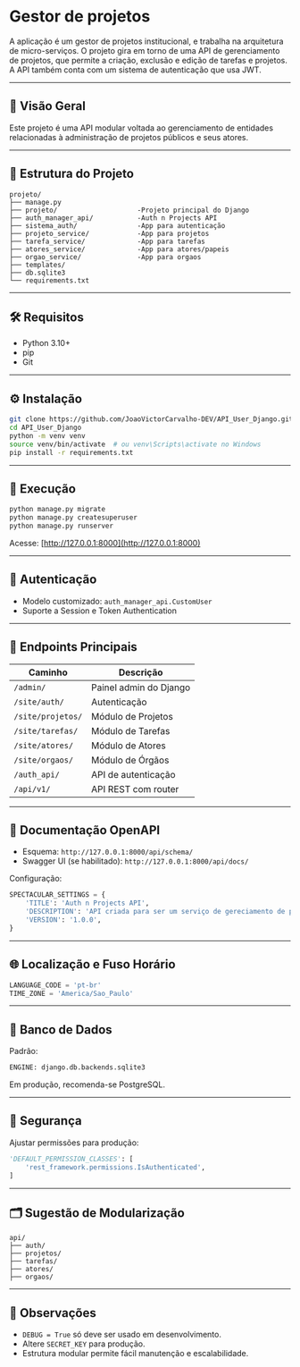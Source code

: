 # Gestor de projetos

A aplicação é um gestor de projetos institucional, e trabalha na arquitetura de micro-serviços.
O projeto gira em torno de uma API de gerenciamento de projetos, que permite a criação, exclusão e edição de tarefas e projetos.
A API também  conta com um sistema de autenticação que usa JWT.


---

## 📌 Visão Geral

Este projeto é uma API modular voltada ao gerenciamento de entidades relacionadas à administração de projetos públicos e seus atores.

---

## 🧩 Estrutura do Projeto

```
projeto/
├── manage.py
├── projeto/                    -Projeto principal do Django
├── auth_manager_api/           -Auth n Projects API
├── sistema_auth/               -App para autenticação
├── projeto_service/            -App para projetos
├── tarefa_service/             -App para tarefas       
├── atores_service/             -App para atores/papeis
├── orgao_service/              -App para orgaos
├── templates/                  
├── db.sqlite3
└── requirements.txt
```

---

## 🛠️ Requisitos

- Python 3.10+
- pip
- Git

---

## ⚙️ Instalação

```bash
git clone https://github.com/JoaoVictorCarvalho-DEV/API_User_Django.git
cd API_User_Django
python -m venv venv
source venv/bin/activate  # ou venv\Scripts\activate no Windows
pip install -r requirements.txt
```

---

## 🚀 Execução

```bash
python manage.py migrate
python manage.py createsuperuser
python manage.py runserver
```

Acesse: [http://127.0.0.1:8000](http://127.0.0.1:8000)

---

## 🔐 Autenticação

- Modelo customizado: `auth_manager_api.CustomUser`
- Suporte a Session e Token Authentication

---

## 🔁 Endpoints Principais

| Caminho                       | Descrição                        |
|------------------------------|----------------------------------|
| `/admin/`                    | Painel admin do Django           |
| `/site/auth/`                | Autenticação                     |
| `/site/projetos/`            | Módulo de Projetos               |
| `/site/tarefas/`             | Módulo de Tarefas                |
| `/site/atores/`              | Módulo de Atores                 |
| `/site/orgaos/`              | Módulo de Órgãos                 |
| `/auth_api/`                 | API de autenticação              |
| `/api/v1/`                   | API REST com router              |

---

## 📄 Documentação OpenAPI

- Esquema: `http://127.0.0.1:8000/api/schema/`
- Swagger UI (se habilitado): `http://127.0.0.1:8000/api/docs/`

Configuração:
```python
SPECTACULAR_SETTINGS = {
    'TITLE': 'Auth n Projects API',
    'DESCRIPTION': 'API criada para ser um serviço de gereciamento de projetos.',
    'VERSION': '1.0.0',
}
```

---

## 🌐 Localização e Fuso Horário

```python
LANGUAGE_CODE = 'pt-br'
TIME_ZONE = 'America/Sao_Paulo'
```

---

## 🧾 Banco de Dados

Padrão:
```python
ENGINE: django.db.backends.sqlite3
```

Em produção, recomenda-se PostgreSQL.

---

## 🔐 Segurança

Ajustar permissões para produção:
```python
'DEFAULT_PERMISSION_CLASSES': [
    'rest_framework.permissions.IsAuthenticated',
]
```

---

## 🗂 Sugestão de Modularização

```
api/
├── auth/
├── projetos/
├── tarefas/
├── atores/
├── orgaos/
```

---

## 📎 Observações

- `DEBUG = True` só deve ser usado em desenvolvimento.
- Altere `SECRET_KEY` para produção.
- Estrutura modular permite fácil manutenção e escalabilidade.


